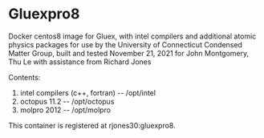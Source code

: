 # Gluexpro8
Docker centos8 image for Gluex, with intel compilers 
and additional atomic physics packages for use by the
University of Connecticut Condensed Matter Group,
built and tested November 21, 2021
for John Montgomery, Thu Le
with assistance from Richard Jones

Contents:
1) intel compilers (c++, fortran) -- /opt/intel
2) octopus 11.2 -- /opt/octopus
3) molpro  2012 -- /opt/molpro

This container is registered at rjones30:gluexpro8.
